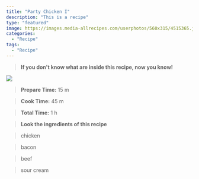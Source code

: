 ```yaml
---
title: "Party Chicken I"
description: "This is a recipe"
type: "featured"
image: https://images.media-allrecipes.com/userphotos/560x315/4515365.jpg
categories: 
  - "Recipe"
tags: 
  - "Recipe"
---
```



>**If you don't know what are inside this recipe, now you know!**

![](../images/Recipes-Banner.jpg)
> **Prepare Time:** 15 m


> **Cook Time:** 45 m


> **Total Time:** 1 h

> **Look the ingredients of this recipe**

> chicken

> bacon

> beef

> sour cream

